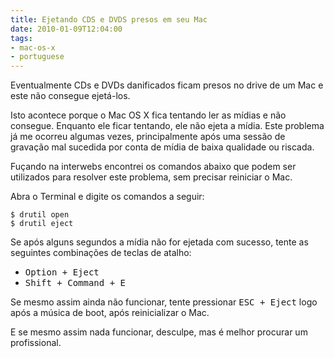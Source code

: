 ```yaml
---
title: Ejetando CDS e DVDS presos em seu Mac
date: 2010-01-09T12:04:00
tags:
- mac-os-x
- portuguese
---
```


Eventualmente CDs e DVDs danificados ficam presos no drive de um Mac e este não consegue ejetá-los.

<!--more-->

Isto acontece porque o Mac OS X fica tentando ler as mídias e não consegue. Enquanto ele ficar tentando, ele não ejeta 
a mídia. Este problema já me ocorreu algumas vezes, principalmente após uma sessão de gravação mal sucedida por conta 
de mídia de baixa qualidade ou riscada.

Fuçando na interwebs encontrei os comandos abaixo que podem ser utilizados para resolver este problema, sem precisar 
reiniciar o Mac.

Abra o Terminal e digite os comandos a seguir:

```
$ drutil open
$ drutil eject
```

Se após alguns segundos a mídia não for ejetada com sucesso, tente as seguintes combinações de teclas de atalho:

* <kbd>Option + Eject</kbd>
* <kbd>Shift + Command + E</kbd>

Se mesmo assim ainda não funcionar, tente pressionar <kbd>ESC + Eject</kbd> logo após a música de boot, após 
reinicializar o Mac.

E se mesmo assim nada funcionar, desculpe, mas é melhor procurar um profissional.
